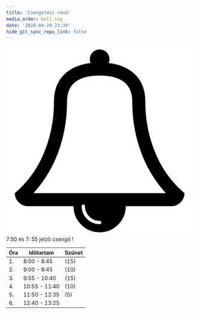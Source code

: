 ```yaml
---
title: 'Csengetési rend'
media_order: bell.svg
date: '2020-04-29 23:30'
hide_git_sync_repo_link: false
---
```


![bell](bell.svg?resize=16,16) 7:50 és 7: 55 jelző csengő !

| Óra | Időtartam | Szünet |
|-------|---------------|-----------|
| 1. | 8:00 - 8:45 | (15) |
| 2. | 9:00 - 9:45 | (10) |
| 3. | 9:55 - 10:40 | (15) |
| 4. | 10:55 - 11:40 | (10) |
| 5. | 11:50 - 12:35 | (5) |
| 6. | 12:40 - 13:25 | |